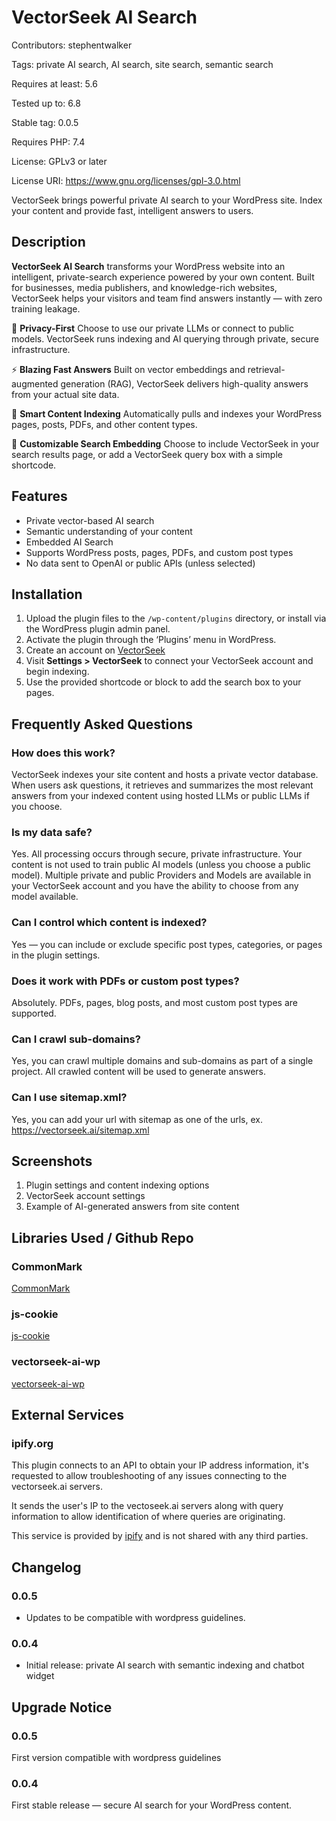 # VectorSeek AI Search

Contributors: stephentwalker

Tags: private AI search, AI search, site search, semantic search

Requires at least: 5.6

Tested up to: 6.8

Stable tag: 0.0.5

Requires PHP: 7.4

License: GPLv3 or later

License URI: https://www.gnu.org/licenses/gpl-3.0.html

VectorSeek brings powerful private AI search to your WordPress site. Index your
content and provide fast, intelligent answers to users.


## Description

**VectorSeek AI Search** transforms your WordPress website into an intelligent, private-search experience powered by your own content. Built for businesses, media publishers, and knowledge-rich websites, VectorSeek helps your visitors and team find answers instantly — with zero training leakage.

🔐 **Privacy-First**
Choose to use our private LLMs or connect to public models. VectorSeek runs indexing and AI querying through private, secure infrastructure.

⚡ **Blazing Fast Answers**
Built on vector embeddings and retrieval-augmented generation (RAG), VectorSeek delivers high-quality answers from your actual site data.

🧠 **Smart Content Indexing**
Automatically pulls and indexes your WordPress pages, posts, PDFs, and other content types.

💬 **Customizable Search Embedding**
Choose to include VectorSeek in your search results page, or add a VectorSeek query box with a simple shortcode.

## Features

- Private vector-based AI search
- Semantic understanding of your content
- Embedded AI Search
- Supports WordPress posts, pages, PDFs, and custom post types
- No data sent to OpenAI or public APIs (unless selected)

## Installation

1. Upload the plugin files to the `/wp-content/plugins` directory, or install via the WordPress plugin admin panel.
2. Activate the plugin through the ‘Plugins’ menu in WordPress.
3. Create an account on [VectorSeek](https://vectorseek.ai)
3. Visit **Settings > VectorSeek** to connect your VectorSeek account and begin indexing.
4. Use the provided shortcode or block to add the search box to your pages.

## Frequently Asked Questions

### How does this work?
VectorSeek indexes your site content and hosts a private vector database. When users ask questions, it retrieves and summarizes the most relevant answers from your indexed content using hosted LLMs or public LLMs if you choose. 

### Is my data safe?
Yes. All processing occurs through secure, private infrastructure. Your content
is not used to train public AI models (unless you choose a public model).
Multiple private and public Providers and Models are available in your
VectorSeek account and you have the ability to choose from any model available. 

### Can I control which content is indexed?
Yes — you can include or exclude specific post types, categories, or pages in the plugin settings.

### Does it work with PDFs or custom post types?
Absolutely. PDFs, pages, blog posts, and most custom post types are supported.

### Can I crawl sub-domains?
Yes, you can crawl multiple domains and sub-domains as part of a single project. All crawled content will be used to generate answers. 

### Can I use sitemap.xml?
Yes, you can add your url with sitemap as one of the urls, ex. https://vectorseek.ai/sitemap.xml

## Screenshots

1. Plugin settings and content indexing options
2. VectorSeek account settings
3. Example of AI-generated answers from site content

## Libraries Used / Github Repo 

### CommonMark 

[CommonMark](https://github.com/commonmark/commonmark.js/) 

### js-cookie

[js-cookie](https://github.com/js-cookie/js-cookie) 

### vectorseek-ai-wp

[vectorseek-ai-wp](https://github.com/stw/vectorseek-ai-wp) 

## External Services 

### ipify.org 

This plugin connects to an API to obtain your IP address information, it's
requested to allow troubleshooting of any issues connecting to the vectorseek.ai servers.

It sends the user's IP to the vectoseek.ai servers along with query information to allow 
identification of where queries are originating.

This service is provided by [ipify](https://www.ipify.org/) and is not shared with any third parties.

## Changelog

### 0.0.5 

* Updates to be compatible with wordpress guidelines. 

### 0.0.4
* Initial release: private AI search with semantic indexing and chatbot widget

## Upgrade Notice

### 0.0.5 
First version compatible with wordpress guidelines

### 0.0.4
First stable release — secure AI search for your WordPress content.

